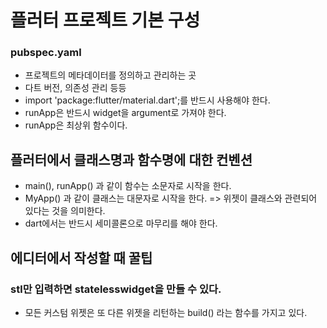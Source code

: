 # 플러터 프로젝트 기본 구성
### pubspec.yaml
- 프로젝트의 메타데이터를 정의하고 관리하는 곳
- 다트 버전, 의존성 관리 등등
- import 'package:flutter/material.dart';를 반드시 사용해야 한다.
- runApp은 반드시 widget을 argument로 가져야 한다. 
- runApp은 최상위 함수이다. 

## 플러터에서 클래스명과 함수명에 대한 컨벤션
- main(), runApp() 과 같이 함수는 소문자로 시작을 한다.
- MyApp() 과 같이 클래스는 대문자로 시작을 한다. => 위젯이 클래스와 관련되어 있다는 것을 의미한다.
- dart에서는 반드시 세미콜론으로 마무리를 해야 한다. 

## 에디터에서 작성할 때 꿀팁
### stl만 입력하면 statelesswidget을 만들 수 있다. 
- 모든 커스텀 위젯은 또 다른 위젯을 리턴하는 build() 라는 함수를 가지고 있다. 
